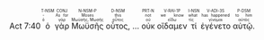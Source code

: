 Act 7:40 <RUBY><ruby><ruby>ὁ<rt>ὁ</rt></ruby><rt>-</rt></ruby><rt>T-NSM</rt></RUBY> <RUBY><ruby><ruby>γὰρ<rt>γάρ</rt></ruby><rt>As for</rt></ruby><rt>CONJ</rt></RUBY> <RUBY><ruby><ruby>Μωϋσῆς<rt>Μωϋσῆς, Μωσῆς</rt></ruby><rt>Moses</rt></ruby><rt>N-NSM-P</rt></RUBY> <RUBY><ruby><ruby>οὗτος,<rt>οὗτος</rt></ruby><rt>this</rt></ruby><rt>D-NSM</rt></RUBY> ... <RUBY><ruby><ruby>οὐκ<rt>οὐ</rt></ruby><rt>not</rt></ruby><rt>PRT-N</rt></RUBY> <RUBY><ruby><ruby>οἴδαμεν<rt>εἴδω</rt></ruby><rt>we know</rt></ruby><rt>V-RAI-1P</rt></RUBY> <RUBY><ruby><ruby>τί<rt>τίς</rt></ruby><rt>what</rt></ruby><rt>I-NSN</rt></RUBY> <RUBY><ruby><ruby>ἐγένετο<rt>γίνομαι</rt></ruby><rt>has happened</rt></ruby><rt>V-ADI-3S</rt></RUBY> <RUBY><ruby><ruby>αὐτῷ.<rt>αὐτός</rt></ruby><rt>to him</rt></ruby><rt>P-DSM</rt></RUBY> 